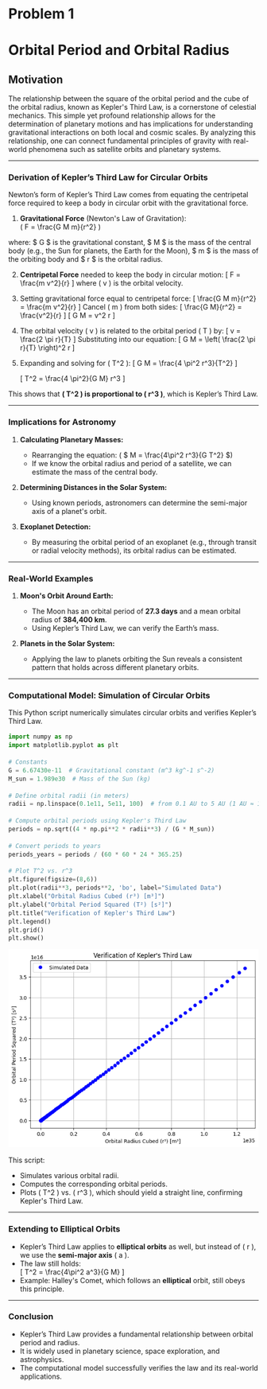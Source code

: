 # Problem 1

# Orbital Period and Orbital Radius

## Motivation

The relationship between the square of the orbital period and the cube of the orbital radius, known as Kepler's Third Law, is a cornerstone of celestial mechanics. This simple yet profound relationship allows for the determination of planetary motions and has implications for understanding gravitational interactions on both local and cosmic scales. By analyzing this relationship, one can connect fundamental principles of gravity with real-world phenomena such as satellite orbits and planetary systems.

---

### **Derivation of Kepler’s Third Law for Circular Orbits**  

Newton’s form of Kepler’s Third Law comes from equating the centripetal force required to keep a body in circular orbit with the gravitational force.

1. **Gravitational Force** (Newton's Law of Gravitation):  
\( F = \frac{G M m}{r^2} \)

where:
$ G $ is the gravitational constant, $ M $ is the mass of the central body (e.g., the Sun for planets, the Earth for the Moon), $ m $ is the mass of the orbiting body and $ r $ is the orbital radius.

2. **Centripetal Force** needed to keep the body in circular motion:
   \[
   F = \frac{m v^2}{r}
   \]
   where \( v \) is the orbital velocity.

3. Setting gravitational force equal to centripetal force:
   \[
   \frac{G M m}{r^2} = \frac{m v^2}{r}
   \]
   Cancel \( m \) from both sides:
   \[
   \frac{G M}{r^2} = \frac{v^2}{r}
   \]
   \[
   G M = v^2 r
   \]

4. The orbital velocity \( v \) is related to the orbital period \( T \) by:
   \[
   v = \frac{2 \pi r}{T}
   \]
   Substituting into our equation:
   \[
   G M = \left( \frac{2 \pi r}{T} \right)^2 r
   \]

5. Expanding and solving for \( T^2 \):
   \[
   G M = \frac{4 \pi^2 r^3}{T^2}
   \]

   \[
   T^2 = \frac{4 \pi^2}{G M} r^3
   \]

This shows that **\( T^2 \) is proportional to \( r^3 \)**, which is Kepler’s Third Law.

---

### **Implications for Astronomy**
1. **Calculating Planetary Masses:**  
    - Rearranging the equation: 
            \( $ M = \frac{4\pi^2 r^3}{G T^2} $\)
    - If we know the orbital radius and period of a satellite, we can estimate the mass of the central body.

2. **Determining Distances in the Solar System:**  
   - Using known periods, astronomers can determine the semi-major axis of a planet's orbit.

3. **Exoplanet Detection:**  
   - By measuring the orbital period of an exoplanet (e.g., through transit or radial velocity methods), its orbital radius can be estimated.

---

### **Real-World Examples**
1. **Moon's Orbit Around Earth:**  
   - The Moon has an orbital period of **27.3 days** and a mean orbital radius of **384,400 km**.
   - Using Kepler’s Third Law, we can verify the Earth’s mass.

2. **Planets in the Solar System:**  
   - Applying the law to planets orbiting the Sun reveals a consistent pattern that holds across different planetary orbits.

---

### **Computational Model: Simulation of Circular Orbits**

This Python script numerically simulates circular orbits and verifies Kepler’s Third Law.

```python
import numpy as np
import matplotlib.pyplot as plt

# Constants
G = 6.67430e-11  # Gravitational constant (m^3 kg^-1 s^-2)
M_sun = 1.989e30  # Mass of the Sun (kg)

# Define orbital radii (in meters)
radii = np.linspace(0.1e11, 5e11, 100)  # from 0.1 AU to 5 AU (1 AU ≈ 1.5e11 m)

# Compute orbital periods using Kepler's Third Law
periods = np.sqrt((4 * np.pi**2 * radii**3) / (G * M_sun))

# Convert periods to years
periods_years = periods / (60 * 60 * 24 * 365.25)

# Plot T^2 vs. r^3
plt.figure(figsize=(8,6))
plt.plot(radii**3, periods**2, 'bo', label="Simulated Data")
plt.xlabel("Orbital Radius Cubed (r³) [m³]")
plt.ylabel("Orbital Period Squared (T²) [s²]")
plt.title("Verification of Kepler's Third Law")
plt.legend()
plt.grid()
plt.show()
```
![alt text](image-1.png)

This script:
- Simulates various orbital radii.
- Computes the corresponding orbital periods.
- Plots \( T^2 \) vs. \( r^3 \), which should yield a straight line, confirming Kepler's Third Law.

---

### **Extending to Elliptical Orbits**
- Kepler’s Third Law applies to **elliptical orbits** as well, but instead of \( r \), we use the **semi-major axis** \( a \).
- The law still holds:  
  \[
  T^2 = \frac{4\pi^2 a^3}{G M}
  \]
- Example: Halley's Comet, which follows an **elliptical** orbit, still obeys this principle.

---

### **Conclusion**
- Kepler’s Third Law provides a fundamental relationship between orbital period and radius.
- It is widely used in planetary science, space exploration, and astrophysics.
- The computational model successfully verifies the law and its real-world applications.
